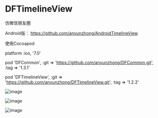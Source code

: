 # DFTimelineView
仿微信朋友圈


Android版： https://github.com/anyunzhong/AndroidTimelineView


使用Cocoapod

platform :ios, '7.0'

pod 'DFCommon', :git => 'https://github.com/anyunzhong/DFCommon.git', :tag => '1.3.1'

pod 'DFTimelineView', :git => 'https://github.com/anyunzhong/DFTimelineView.git', :tag => '1.2.2'



![image](http://file-cdn.datafans.net/temp/cover1.png_500x889.jpeg)


![image](http://file-cdn.datafans.net/temp/cover2.png_500x889.jpeg)

![image](http://file-cdn.datafans.net/temp/cover3.png_500x889.jpeg)
